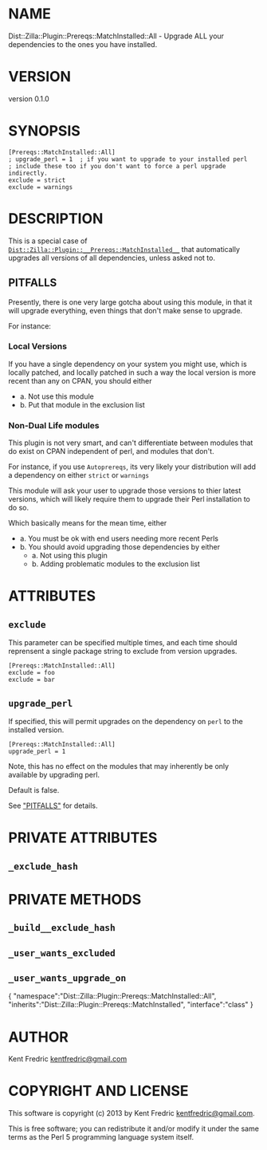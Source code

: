# NAME

Dist::Zilla::Plugin::Prereqs::MatchInstalled::All - Upgrade ALL your dependencies to the ones you have installed.

# VERSION

version 0.1.0

# SYNOPSIS

    [Prereqs::MatchInstalled::All]
    ; upgrade_perl = 1  ; if you want to upgrade to your installed perl
    ; include these too if you don't want to force a perl upgrade indirectly.
    exclude = strict
    exclude = warnings

# DESCRIPTION

This is a special case of [`Dist::Zilla::Plugin::__Prereqs::MatchInstalled__`](http://search.cpan.org/perldoc?Dist::Zilla::Plugin::Prereqs::MatchInstalled) that automatically upgrades all versions of all dependencies, unless asked not to.

## PITFALLS

Presently, there is one very large gotcha about using this module, in that it will upgrade everything,
even things that don't make sense to upgrade.

For instance:

### Local Versions

If you have a single dependency on your system you might use, which is locally patched, and locally patched in such a way the local version is more recent than any on CPAN, you should either

- a. Not use this module
- b. Put that module in the exclusion list

### Non-Dual Life modules

This plugin is not very smart, and can't differentiate between modules that do exist on CPAN independent of perl, and modules that don't.

For instance, if you use `Autoprereqs`, its very likely your distribution will add a dependency on either `strict` or `warnings`

This module will ask your user to upgrade those versions to thier latest versions, which will likely require them to upgrade their Perl installation to do so.

Which basically means for the mean time, either

- a. You must be ok with end users needing more recent Perls
- b. You should avoid upgrading those dependencies by either
    - a. Not using this plugin
    - b. Adding problematic modules to the exclusion list

# ATTRIBUTES

## `exclude`

This parameter can be specified multiple times, and each
time should reprensent a single package string to exclude from
version upgrades.

    [Prereqs::MatchInstalled::All]
    exclude = foo
    exclude = bar

## `upgrade_perl`

If specified, this will permit upgrades on the dependency on `perl` to the installed version.

    [Prereqs::MatchInstalled::All]
    upgrade_perl = 1

Note, this has no effect on the modules that may inherently be only available by upgrading perl.

Default is false.

See ["PITFALLS"](#PITFALLS) for details.

# PRIVATE ATTRIBUTES

## `_exclude_hash`

# PRIVATE METHODS

## `_build__exclude_hash`

## `_user_wants_excluded`

## `_user_wants_upgrade_on`

{
    "namespace":"Dist::Zilla::Plugin::Prereqs::MatchInstalled::All",
    "inherits":"Dist::Zilla::Plugin::Prereqs::MatchInstalled",
    "interface":"class"
}



# AUTHOR

Kent Fredric <kentfredric@gmail.com>

# COPYRIGHT AND LICENSE

This software is copyright (c) 2013 by Kent Fredric <kentfredric@gmail.com>.

This is free software; you can redistribute it and/or modify it under
the same terms as the Perl 5 programming language system itself.
